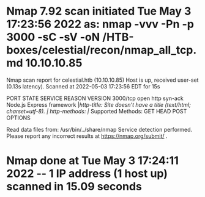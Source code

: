 # Nmap 7.92 scan initiated Tue May  3 17:23:56 2022 as: nmap -vvv -Pn -p 3000 -sC -sV -oN /HTB-boxes/celestial/recon/nmap_all_tcp.md 10.10.10.85
Nmap scan report for celestial.htb (10.10.10.85)
Host is up, received user-set (0.13s latency).
Scanned at 2022-05-03 17:23:56 EDT for 15s

PORT     STATE SERVICE REASON  VERSION
3000/tcp open  http    syn-ack Node.js Express framework
|_http-title: Site doesn't have a title (text/html; charset=utf-8).
| http-methods: 
|_  Supported Methods: GET HEAD POST OPTIONS

Read data files from: /usr/bin/../share/nmap
Service detection performed. Please report any incorrect results at https://nmap.org/submit/ .
# Nmap done at Tue May  3 17:24:11 2022 -- 1 IP address (1 host up) scanned in 15.09 seconds
